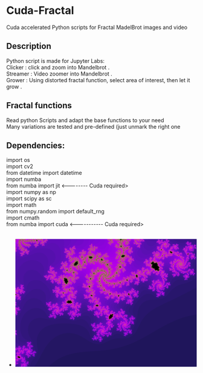 # Cuda-Fractal
 Cuda accelerated Python scripts for Fractal MadelBrot images and video<br>
## Description
Python script is made for Jupyter Labs: <BR>
Clicker : click and zoom into Mandelbrot .<BR>
Streamer : Video zoomer into Mandelbrot .<BR>
Grower : Using distorted fractal function, select area of interest, then let it grow .<BR>
## Fractal functions
Read python Scripts and adapt the base functions to your need<br>
Many variations are tested and pre-defined (just unmark the right one<br>
## Dependencies:
import os <br>
import cv2 <br>
from datetime import datetime <br>
import numba <br>
from numba import jit  <-------- Cuda required> <br>
import numpy as np <br>
import scipy as sc <br>
import math <br>
from numpy.random import default_rng <br>
import cmath <br>
from numba import cuda <----------- Cuda required> <br> <br>
+ ![Board](/output/MandelZoom1.png?raw=false)<BR>

